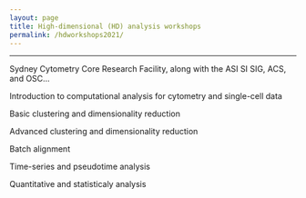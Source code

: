 ```yaml
---
layout: page
title: High-dimensional (HD) analysis workshops
permalink: /hdworkshops2021/
---
```


---

Sydney Cytometry Core Research Facility, along with the ASI SI SIG, ACS, and OSC...


Introduction to computational analysis for cytometry and single-cell data

Basic clustering and dimensionality reduction

Advanced clustering and dimensionality reduction

Batch alignment

Time-series and pseudotime analysis

Quantitative and statisticaly analysis
